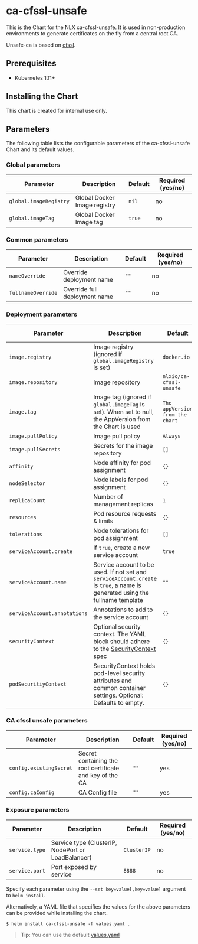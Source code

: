 # ca-cfssl-unsafe

This is the Chart for the NLX ca-cfssl-unsafe. It is used in
non-production environments to generate certificates on the fly from
a central root CA.

Unsafe-ca is based on [cfssl](https://github.com/cloudflare/cfssl).

## Prerequisites

- Kubernetes 1.11+

## Installing the Chart

This chart is created for internal use only.

## Parameters

The following table lists the configurable parameters of the ca-cfssl-unsafe Chart and its default values.

### Global parameters

| Parameter | Description | Default | Required (yes/no) |
| --------- | ----------- | ------- | -------- |
| `global.imageRegistry` | Global Docker Image registry | `nil` | no |
| `global.imageTag` | Global Docker Image tag | `true` | no |

### Common parameters

| Parameter | Description | Default | Required (yes/no) |
| --------- | ----------- | ------- | -------- |
| `nameOverride` | Override deployment name | `""` | no |
| `fullnameOverride` | Override full deployment name | `""` | no |

### Deployment parameters

| Parameter | Description | Default | Required (yes/no) |
| --------- | ----------- | ------- | -------- |
| `image.registry` | Image registry (ignored if `global.imageRegistry` is set) | `docker.io` | no |
| `image.repository` | Image repository | `nlxio/ca-cfssl-unsafe` | no |
| `image.tag` | Image tag (ignored if `global.imageTag` is set). When set to null, the AppVersion from the Chart is used | `The appVersion from the chart` | no |
| `image.pullPolicy` | Image pull policy | `Always`                        | no |
| `image.pullSecrets` | Secrets for the image repository | `[]` | no |
| `affinity` | Node affinity for pod assignment | `{}` | no |
| `nodeSelector` | Node labels for pod assignment | `{}` | no |
| `replicaCount` | Number of management replicas | `1` | no |
| `resources` | Pod resource requests & limits | `{}` | no |
| `tolerations` | Node tolerations for pod assignment | `[]` | no |
| `serviceAccount.create` | If `true`, create a new service account | `true` | no |
| `serviceAccount.name` | Service account to be used. If not set and `serviceAccount.create` is `true`, a name is generated using the fullname template | `""` | no |
| `serviceAccount.annotations` | Annotations to add to the service account | `{}` | no |
| `securityContext` | Optional security context. The YAML block should adhere to the [SecurityContext spec](https://kubernetes.io/docs/reference/generated/kubernetes-api/v1.16/#securitycontext-v1-core) | `{}` | no |
| `podSecuritiyContext` | SecurityContext holds pod-level security attributes and common container settings. Optional: Defaults to empty. | `{}` | no |

### CA cfssl unsafe parameters

| Parameter               | Description                                              | Default | Required (yes/no) |
|-------------------------|----------------------------------------------------------|---------|-------------------|
| `config.existingSecret` | Secret containing the root certificate and key of the CA | `""`    | yes               |
| `config.caConfig`       | CA Config file                                           | `""`    | yes               |

### Exposure parameters

| Parameter | Description | Default | Required (yes/no) |
| --------- | ----------- | ------- | --------
| `service.type` | Service type (ClusterIP, NodePort or LoadBalancer) | `ClusterIP` | no |
| `service.port` | Port exposed by service | `8888` | no |

Specify each parameter using the `--set key=value[,key=value]` argument to `helm install`.

Alternatively, a YAML file that specifies the values for the above parameters can be provided while installing the chart.

```console
$ helm install ca-cfssl-unsafe -f values.yaml .
```
> **Tip**: You can use the default [values.yaml](https://gitlab.com/commonground/nlx/nlx/blob/master/helm/charts/ca-cfssl-unsafe/values.yaml)
